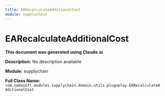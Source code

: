 ```yaml
---
title: EARecalculateAdditionalCost
module: supplychain
---
```



<div class='entity-flows'>

# EARecalculateAdditionalCost

**This document was generated using Claude.ai**

**Description:** No description available

**Module:** supplychain

**Full Class Name:** `com.namasoft.modules.supplychain.domain.utils.plugnplay.EARecalculateAdditionalCost`


</div>

